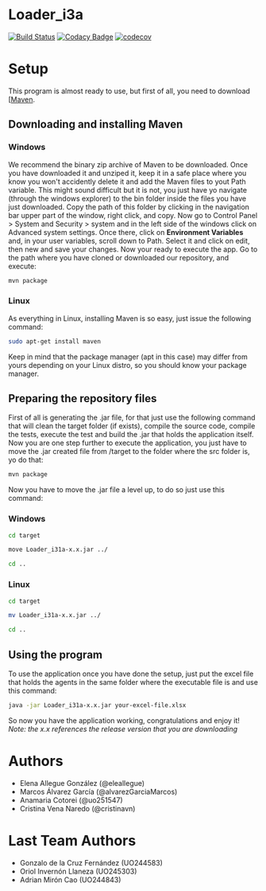 # Loader_i3a

[![Build Status](https://travis-ci.org/Arquisoft/Loader_i3a.svg?branch=master)](https://travis-ci.org/Arquisoft/Loader_i3a)
[![Codacy Badge](https://api.codacy.com/project/badge/Grade/27b04e16c41248d0abad6d5a4ce83911)](https://www.codacy.com/app/jelabra/Loader_i3a?utm_source=github.com&amp;utm_medium=referral&amp;utm_content=Arquisoft/Loader_i3a&amp;utm_campaign=Badge_Grade)
[![codecov](https://codecov.io/gh/Arquisoft/Loader_i3a/branch/master/graph/badge.svg)](https://codecov.io/gh/Arquisoft/Loader_i3a)

# Setup
This program is almost ready to use, but first of all, you need to download [[Maven](https://maven.apache.org/download.cgi).
## Downloading and installing Maven
### Windows

We recommend the binary zip archive of Maven to be downloaded. Once you have downloaded it and unziped it, keep it in a safe place where you know you won't accidently delete it and add the Maven files to yout Path variable. This might sound difficult but it is not, you just have yo navigate (through the windows explorer) to the bin folder inside the files you have just downloaded. Copy the path of this folder by clicking in the navigation bar upper part of the window, right click, and copy.
Now go to Control Panel > System and Security > system and in the left side of the windows click on Advanced system settings. Once there, click on **Environment Variables** and, in your user variables, scroll down to Path. Select it and click on edit, then new and save your changes. Now your ready to execute the app.
Go to the path where you have cloned or downloaded our repository, and execute:
```sh
mvn package
```

### Linux
As everything in Linux, installing Maven is so easy, just issue the following command:
```sh
sudo apt-get install maven
```
Keep in mind that the package manager (apt in this case) may differ from yours depending on your Linux distro, so you should know your package manager.


## Preparing the repository files
First of all is generating the .jar file, for that just use the following command that will clean the target folder (if exists), compile the source code, compile the tests, execute the test and build the .jar that holds the application itself.
Now you are one step further to execute the application, you just have to move the .jar created file from /target to the folder where the src folder is, yo do that:
```sh
mvn package
```
Now you have to move the .jar file a level up, to do so just use this command:

### Windows
```sh
cd target

move Loader_i31a-x.x.jar ../

cd ..
```


### Linux
```sh
cd target

mv Loader_i31a-x.x.jar ../

cd ..
```

## Using the program
To use the application once you have done the setup, just put the excel file that holds the agents in the same folder where the executable file is and use this command:
```sh
java -jar Loader_i31a-x.x.jar your-excel-file.xlsx
```
So now you have the application working, congratulations and enjoy it!
*Note: the x.x references the release version that you are downloading*



# Authors

* Elena Allegue González (@eleallegue)
* Marcos Álvarez García (@alvarezGarciaMarcos)
* Anamaria Cotorei (@uo251547)
* Cristina Vena Naredo (@cristinavn)

# Last Team Authors

* Gonzalo de la Cruz Fernández (UO244583)
* Oriol Invernón Llaneza (UO245303)
* Adrian Mirón Cao (UO244843)
